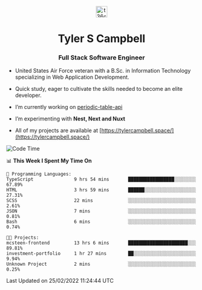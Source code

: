 <p align="center">
<a href="https://www.linkedin.com/in/t36campbell" target="blank"><img align="center" src="https://ik.imagekit.io/t36campbell/Portfolio/linkedin.png.original_m8bbGgPh6.png" alt="t36campbell" height="30" width="30" /></a>
</p>
<h1 align="center">Tyler S Campbell</h1>
<h3 align="center">Full Stack Software Engineer</h3>

* United States Air Force veteran with a B.Sc. in Information Technology specializing in Web Application Development. 

* Quick study, eager to cultivate the skills needed to become an elite developer.

* I’m currently working on [periodic-table-api](https://github.com/t36campbell/periodic-table-api)

* I’m experimenting with **Nest, Next and Nuxt**

* All of my projects are available at [https://tylercampbell.space/](https://tylercampbell.space/)

<!--START_SECTION:waka-->
![Code Time](http://img.shields.io/badge/Code%20Time-1%2C443%20hrs%2057%20mins-blue)

📊 **This Week I Spent My Time On** 

```text
💬 Programming Languages: 
TypeScript               9 hrs 54 mins       █████████████████░░░░░░░░   67.89% 
HTML                     3 hrs 59 mins       ██████░░░░░░░░░░░░░░░░░░░   27.31% 
SCSS                     22 mins             ░░░░░░░░░░░░░░░░░░░░░░░░░   2.61% 
JSON                     7 mins              ░░░░░░░░░░░░░░░░░░░░░░░░░   0.81% 
Bash                     6 mins              ░░░░░░░░░░░░░░░░░░░░░░░░░   0.74%

🐱‍💻 Projects: 
mcsteen-frontend         13 hrs 6 mins       ██████████████████████░░░   89.81% 
investment-portfolio     1 hr 27 mins        ██░░░░░░░░░░░░░░░░░░░░░░░   9.94% 
Unknown Project          2 mins              ░░░░░░░░░░░░░░░░░░░░░░░░░   0.25%

```


 Last Updated on 25/02/2022 11:24:44 UTC
<!--END_SECTION:waka-->
